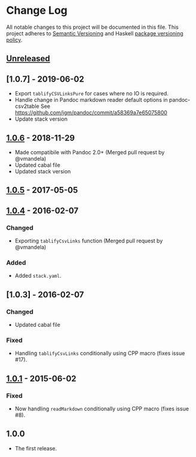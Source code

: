 # Change Log
All notable changes to this project will be documented in this file. This
project adheres to [Semantic Versioning](http://semver.org/) and Haskell
[package versioning policy](https://wiki.haskell.org/Package_versioning_policy).


## [Unreleased]

## [1.0.7] - 2019-06-02

- Export `tablifyCSVLinksPure` for cases where no IO is required.
- Handle change in Pandoc markdown reader default options in pandoc-csv2table
  See <https://github.com/jgm/pandoc/commit/a58369a7e65075800>
- Update stack version

## [1.0.6] - 2018-11-29

- Made compatibile with Pandoc 2.0+ (Merged pull request by @vmandela)
- Updated cabal file
- Updated stack version

## [1.0.5] - 2017-05-05


## [1.0.4] - 2016-02-07

### Changed
- Exporting `tablifyCsvLinks` function (Merged pull request by @vmandela)

### Added
- Added `stack.yaml`.


## [1.0.3] - 2016-02-07

### Changed
- Updated cabal file

### Fixed
- Handling `tablifyCsvLinks` conditionally using CPP macro (fixes issue #17).


## [1.0.1] - 2015-06-02

### Fixed
- Now handling `readMarkdown` conditionally using CPP macro (fixes issue #8).


## 1.0.0
- The first release.


[Unreleased]: https://github.com/baig/pandoc-csv2table-filter/compare/1.0.6...HEAD
[1.0.6]: https://github.com/baig/pandoc-csv2table-filter/compare/1.0.5...1.0.6
[1.0.5]: https://github.com/baig/pandoc-csv2table-filter/compare/1.0.4...1.0.5
[1.0.4]: https://github.com/baig/pandoc-csv2table-filter/compare/1.0.3...1.0.4
[1.0.2]: https://github.com/baig/pandoc-csv2table-filter/compare/1.0.1...1.0.3
[1.0.1]: https://github.com/baig/pandoc-csv2table-filter/compare/1.0.0...1.0.1
